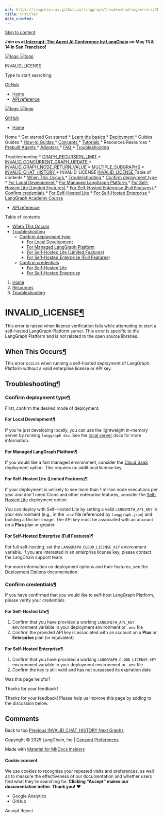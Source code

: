 ```yaml
---
url: https://langchain-ai.github.io/langgraph/troubleshooting/errors/INVALID_LICENSE/
title: Untitled
date_crawled: 
---
```


[ Skip to content ](https://langchain-ai.github.io/langgraph/troubleshooting/errors/INVALID_LICENSE/#invalid_license)

**Join us at[ Interrupt: The Agent AI Conference by LangChain](https://interrupt.langchain.com/) on May 13 & 14 in San Francisco!**

[ ![logo](https://langchain-ai.github.io/langgraph/static/wordmark_dark.svg) ![logo](https://langchain-ai.github.io/langgraph/static/wordmark_light.svg) ](https://langchain-ai.github.io/langgraph/)

INVALID_LICENSE 

[ ](https://langchain-ai.github.io/langgraph/troubleshooting/errors/INVALID_LICENSE/?q= "Share")

Type to start searching

[ GitHub  ](https://github.com/langchain-ai/langgraph "Go to repository")

  * [ Home ](https://langchain-ai.github.io/langgraph/)
  * [ API reference ](https://langchain-ai.github.io/langgraph/reference/graphs/)



[ ![logo](https://langchain-ai.github.io/langgraph/static/wordmark_dark.svg) ![logo](https://langchain-ai.github.io/langgraph/static/wordmark_light.svg) ](https://langchain-ai.github.io/langgraph/)

[ GitHub  ](https://github.com/langchain-ai/langgraph "Go to repository")

  * [ Home  ](https://langchain-ai.github.io/langgraph/)

Home 
    * Get started  Get started 
      * [ Learn the basics  ](https://langchain-ai.github.io/langgraph/tutorials/introduction/)
      * [ Deployment  ](https://langchain-ai.github.io/langgraph/tutorials/deployment/)
    * Guides  Guides 
      * [ How-to Guides  ](https://langchain-ai.github.io/langgraph/how-tos/)
      * [ Concepts  ](https://langchain-ai.github.io/langgraph/concepts/)
      * [ Tutorials  ](https://langchain-ai.github.io/langgraph/tutorials/)
    * Resources  Resources 
      * [ Prebuilt Agents  ](https://langchain-ai.github.io/langgraph/prebuilt/)
      * [ Adopters  ](https://langchain-ai.github.io/langgraph/adopters/)
      * [ FAQ  ](https://langchain-ai.github.io/langgraph/concepts/faq/)
      * [ Troubleshooting  ](https://langchain-ai.github.io/langgraph/troubleshooting/errors/)

Troubleshooting 
        * [ GRAPH_RECURSION_LIMIT  ](https://langchain-ai.github.io/langgraph/troubleshooting/errors/GRAPH_RECURSION_LIMIT/)
        * [ INVALID_CONCURRENT_GRAPH_UPDATE  ](https://langchain-ai.github.io/langgraph/troubleshooting/errors/INVALID_CONCURRENT_GRAPH_UPDATE/)
        * [ INVALID_GRAPH_NODE_RETURN_VALUE  ](https://langchain-ai.github.io/langgraph/troubleshooting/errors/INVALID_GRAPH_NODE_RETURN_VALUE/)
        * [ MULTIPLE_SUBGRAPHS  ](https://langchain-ai.github.io/langgraph/troubleshooting/errors/MULTIPLE_SUBGRAPHS/)
        * [ INVALID_CHAT_HISTORY  ](https://langchain-ai.github.io/langgraph/troubleshooting/errors/INVALID_CHAT_HISTORY/)
        * INVALID_LICENSE  [ INVALID_LICENSE  ](https://langchain-ai.github.io/langgraph/troubleshooting/errors/INVALID_LICENSE/) Table of contents 
          * [ When This Occurs  ](https://langchain-ai.github.io/langgraph/troubleshooting/errors/INVALID_LICENSE/#when-this-occurs)
          * [ Troubleshooting  ](https://langchain-ai.github.io/langgraph/troubleshooting/errors/INVALID_LICENSE/#troubleshooting)
            * [ Confirm deployment type  ](https://langchain-ai.github.io/langgraph/troubleshooting/errors/INVALID_LICENSE/#confirm-deployment-type)
              * [ For Local Development  ](https://langchain-ai.github.io/langgraph/troubleshooting/errors/INVALID_LICENSE/#for-local-development)
              * [ For Managed LangGraph Platform  ](https://langchain-ai.github.io/langgraph/troubleshooting/errors/INVALID_LICENSE/#for-managed-langgraph-platform)
              * [ For Self-Hosted Lite (Limited Features)  ](https://langchain-ai.github.io/langgraph/troubleshooting/errors/INVALID_LICENSE/#for-self-hosted-lite-limited-features)
              * [ For Self-Hosted Enterprise (Full Features)  ](https://langchain-ai.github.io/langgraph/troubleshooting/errors/INVALID_LICENSE/#for-self-hosted-enterprise-full-features)
            * [ Confirm credentials  ](https://langchain-ai.github.io/langgraph/troubleshooting/errors/INVALID_LICENSE/#confirm-credentials)
              * [ For Self-Hosted Lite  ](https://langchain-ai.github.io/langgraph/troubleshooting/errors/INVALID_LICENSE/#for-self-hosted-lite)
              * [ For Self-Hosted Enterprise  ](https://langchain-ai.github.io/langgraph/troubleshooting/errors/INVALID_LICENSE/#for-self-hosted-enterprise)
      * [ LangGraph Academy Course  ](https://academy.langchain.com/courses/intro-to-langgraph)
  * [ API reference  ](https://langchain-ai.github.io/langgraph/reference/graphs/)



Table of contents 

  * [ When This Occurs  ](https://langchain-ai.github.io/langgraph/troubleshooting/errors/INVALID_LICENSE/#when-this-occurs)
  * [ Troubleshooting  ](https://langchain-ai.github.io/langgraph/troubleshooting/errors/INVALID_LICENSE/#troubleshooting)
    * [ Confirm deployment type  ](https://langchain-ai.github.io/langgraph/troubleshooting/errors/INVALID_LICENSE/#confirm-deployment-type)
      * [ For Local Development  ](https://langchain-ai.github.io/langgraph/troubleshooting/errors/INVALID_LICENSE/#for-local-development)
      * [ For Managed LangGraph Platform  ](https://langchain-ai.github.io/langgraph/troubleshooting/errors/INVALID_LICENSE/#for-managed-langgraph-platform)
      * [ For Self-Hosted Lite (Limited Features)  ](https://langchain-ai.github.io/langgraph/troubleshooting/errors/INVALID_LICENSE/#for-self-hosted-lite-limited-features)
      * [ For Self-Hosted Enterprise (Full Features)  ](https://langchain-ai.github.io/langgraph/troubleshooting/errors/INVALID_LICENSE/#for-self-hosted-enterprise-full-features)
    * [ Confirm credentials  ](https://langchain-ai.github.io/langgraph/troubleshooting/errors/INVALID_LICENSE/#confirm-credentials)
      * [ For Self-Hosted Lite  ](https://langchain-ai.github.io/langgraph/troubleshooting/errors/INVALID_LICENSE/#for-self-hosted-lite)
      * [ For Self-Hosted Enterprise  ](https://langchain-ai.github.io/langgraph/troubleshooting/errors/INVALID_LICENSE/#for-self-hosted-enterprise)



  1. [ Home  ](https://langchain-ai.github.io/langgraph/)
  2. [ Resources  ](https://langchain-ai.github.io/langgraph/prebuilt/)
  3. [ Troubleshooting  ](https://langchain-ai.github.io/langgraph/troubleshooting/errors/)

[ ](https://github.com/langchain-ai/langgraph/edit/main/docs/docs/troubleshooting/errors/INVALID_LICENSE.md "Edit this page")

# INVALID_LICENSE[¶](https://langchain-ai.github.io/langgraph/troubleshooting/errors/INVALID_LICENSE/#invalid_license "Permanent link")

This error is raised when license verification fails while attempting to start a self-hosted LangGraph Platform server. This error is specific to the LangGraph Platform and is not related to the open source libraries.

## When This Occurs[¶](https://langchain-ai.github.io/langgraph/troubleshooting/errors/INVALID_LICENSE/#when-this-occurs "Permanent link")

This error occurs when running a self-hosted deployment of LangGraph Platform without a valid enterprise license or API key.

## Troubleshooting[¶](https://langchain-ai.github.io/langgraph/troubleshooting/errors/INVALID_LICENSE/#troubleshooting "Permanent link")

### Confirm deployment type[¶](https://langchain-ai.github.io/langgraph/troubleshooting/errors/INVALID_LICENSE/#confirm-deployment-type "Permanent link")

First, confirm the desired mode of deployment.

#### For Local Development[¶](https://langchain-ai.github.io/langgraph/troubleshooting/errors/INVALID_LICENSE/#for-local-development "Permanent link")

If you're just developing locally, you can use the lightweight in-memory server by running `langgraph dev`. See the [local server](https://langchain-ai.github.io/langgraph/tutorials/langgraph-platform/local-server/) docs for more information.

#### For Managed LangGraph Platform[¶](https://langchain-ai.github.io/langgraph/troubleshooting/errors/INVALID_LICENSE/#for-managed-langgraph-platform "Permanent link")

If you would like a fast managed environment, consider the [Cloud SaaS](https://langchain-ai.github.io/langgraph/concepts/langgraph_cloud/) deployment option. This requires no additional license key.

#### For Self-Hosted Lite (Limited Features)[¶](https://langchain-ai.github.io/langgraph/troubleshooting/errors/INVALID_LICENSE/#for-self-hosted-lite-limited-features "Permanent link")

If your deployment is unlikely to see more than 1 million node executions per year and don't need Crons and other enterprise features, consider the [Self-Hosted Lite](https://langchain-ai.github.io/langgraph/concepts/deployment_options/#self-hosted-lite) deployment option.

You can deploy with Self-Hosted Lite by setting a valid `LANGSMITH_API_KEY` in your environment (e.g., in the `.env` file referenced by `langgraph.json`) and building a Docker image. The API key must be associated with an account on a **Plus** plan or greater.

#### For Self-Hosted Enterprise (Full Features)[¶](https://langchain-ai.github.io/langgraph/troubleshooting/errors/INVALID_LICENSE/#for-self-hosted-enterprise-full-features "Permanent link")

For full self-hosting, set the `LANGGRAPH_CLOUD_LICENSE_KEY` environment variable. If you are interested in an enterprise license key, please contact the LangChain support team.

For more information on deployment options and their features, see the [Deployment Options](https://langchain-ai.github.io/langgraph/concepts/deployment_options/) documentation.

### Confirm credentials[¶](https://langchain-ai.github.io/langgraph/troubleshooting/errors/INVALID_LICENSE/#confirm-credentials "Permanent link")

If you have confirmed that you would like to self-host LangGraph Platform, please verify your credentials.

#### For Self-Hosted Lite[¶](https://langchain-ai.github.io/langgraph/troubleshooting/errors/INVALID_LICENSE/#for-self-hosted-lite "Permanent link")

  1. Confirm that you have provided a working `LANGSMITH_API_KEY` environment variable in your deployment environment or `.env` file
  2. Confirm the provided API key is associated with an account on a **Plus** or **Enterprise** plan (or equivalent)



#### For Self-Hosted Enterprise[¶](https://langchain-ai.github.io/langgraph/troubleshooting/errors/INVALID_LICENSE/#for-self-hosted-enterprise "Permanent link")

  1. Confirm that you have provided a working `LANGGRAPH_CLOUD_LICENSE_KEY` environment variable in your deployment environment or `.env` file
  2. Confirm the key is still valid and has not surpassed its expiration date

Was this page helpful? 

Thanks for your feedback! 

Thanks for your feedback! Please help us improve this page by adding to the discussion below. 

## Comments

Back to top  [ Previous  INVALID_CHAT_HISTORY  ](https://langchain-ai.github.io/langgraph/troubleshooting/errors/INVALID_CHAT_HISTORY/) [ Next  Graphs  ](https://langchain-ai.github.io/langgraph/reference/graphs/)

Copyright © 2025 LangChain, Inc | [Consent Preferences](https://langchain-ai.github.io/langgraph/troubleshooting/errors/INVALID_LICENSE/#__consent)

Made with [ Material for MkDocs Insiders ](https://squidfunk.github.io/mkdocs-material/)

[ ](https://langchain-ai.github.io/langgraphjs/ "langchain-ai.github.io") [ ](https://github.com/langchain-ai/langgraph "github.com") [ ](https://twitter.com/LangChainAI "twitter.com")

#### Cookie consent

We use cookies to recognize your repeated visits and preferences, as well as to measure the effectiveness of our documentation and whether users find what they're searching for. **Clicking "Accept" makes our documentation better. Thank you!** ❤️

  * Google Analytics 
  * GitHub 



Accept Reject
